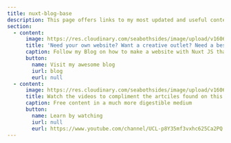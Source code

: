 ```yaml
---
title: nuxt-blog-base
description: This page offers links to my most updated and useful content for the Sea Both Sides website
section:
  - content:
      image: https://res.cloudinary.com/seabothsides/image/upload/v1606139920/seabothsides/header_seyla2.webp
      title: 'Need your own website? Want a creative outlet? Need a bespoke portfolio? Follow my Blog on how to make a website with Nuxt JS that can be hosted for free today'
      caption: Follow my Blog on how to make a website with Nuxt JS that can be hosted for free today
      button:
        name: Visit my awesome blog
        iurl: blog
        eurl: null
  - content:
      image: https://res.cloudinary.com/seabothsides/image/upload/v1606139920/seabothsides/youtube-header_ynh47v.webp
      title: Watch the videos to compliment the artciles found on this website
      caption: Free content in a much more digestible medium
      button:
        name: Learn by watching
        iurl: null
        eurl: https://www.youtube.com/channel/UCL-p8Y35mf3vxhc625Ca2PQ
---
```

